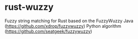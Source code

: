 # rust-wuzzy
 Fuzzy string matching for Rust based on the FuzzyWuzzy Java (https://github.com/xdrop/fuzzywuzzy) Python algorithm (https://github.com/seatgeek/fuzzywuzzy)
